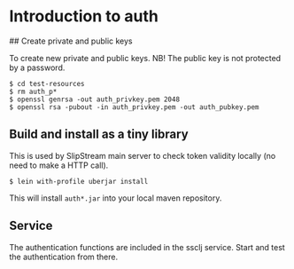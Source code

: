 # Introduction to auth

## Create private and public keys

To create new private and public keys.  NB! The public key is not protected by
a password.

    $ cd test-resources
    $ rm auth_p*
    $ openssl genrsa -out auth_privkey.pem 2048
    $ openssl rsa -pubout -in auth_privkey.pem -out auth_pubkey.pem

## Build and install as a tiny library

This is used by SlipStream main server to check token validity locally
(no need to make a HTTP call).

    $ lein with-profile uberjar install

This will install `auth*.jar` into your local maven repository.

## Service

The authentication functions are included in the ssclj service.  Start
and test the authentication from there.
